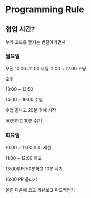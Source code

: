 # Programming Rule

## 협업 시간?

누가 코드를 짤지는 번갈아가면서

### 월요일

오전
10:00~11:00 세팅
11:00 ~ 12:00 코딩

오후

13:00 ~ 13:50 

14:00 ~ 16:00 수업

수업 끝나고 20분 후에 시작

50분하고 10분 쉬기


### 화요일

10:00 ~ 11:00 피어 세션

11:00 ~ 12:00 하고

13:00부터 50분하고 10분 쉬기

16:00 PR 올리기

올린 다음에 코드 리뷰보고 피드백받기